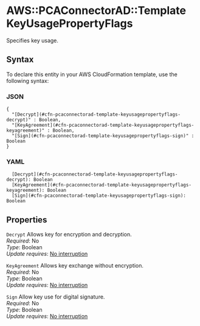 # AWS::PCAConnectorAD::Template KeyUsagePropertyFlags<a name="aws-properties-pcaconnectorad-template-keyusagepropertyflags"></a>

Specifies key usage\.

## Syntax<a name="aws-properties-pcaconnectorad-template-keyusagepropertyflags-syntax"></a>

To declare this entity in your AWS CloudFormation template, use the following syntax:

### JSON<a name="aws-properties-pcaconnectorad-template-keyusagepropertyflags-syntax.json"></a>

```
{
  "[Decrypt](#cfn-pcaconnectorad-template-keyusagepropertyflags-decrypt)" : Boolean,
  "[KeyAgreement](#cfn-pcaconnectorad-template-keyusagepropertyflags-keyagreement)" : Boolean,
  "[Sign](#cfn-pcaconnectorad-template-keyusagepropertyflags-sign)" : Boolean
}
```

### YAML<a name="aws-properties-pcaconnectorad-template-keyusagepropertyflags-syntax.yaml"></a>

```
  [Decrypt](#cfn-pcaconnectorad-template-keyusagepropertyflags-decrypt): Boolean
  [KeyAgreement](#cfn-pcaconnectorad-template-keyusagepropertyflags-keyagreement): Boolean
  [Sign](#cfn-pcaconnectorad-template-keyusagepropertyflags-sign): Boolean
```

## Properties<a name="aws-properties-pcaconnectorad-template-keyusagepropertyflags-properties"></a>

`Decrypt`  <a name="cfn-pcaconnectorad-template-keyusagepropertyflags-decrypt"></a>
Allows key for encryption and decryption\.  
*Required*: No  
*Type*: Boolean  
*Update requires*: [No interruption](https://docs.aws.amazon.com/AWSCloudFormation/latest/UserGuide/using-cfn-updating-stacks-update-behaviors.html#update-no-interrupt)

`KeyAgreement`  <a name="cfn-pcaconnectorad-template-keyusagepropertyflags-keyagreement"></a>
Allows key exchange without encryption\.  
*Required*: No  
*Type*: Boolean  
*Update requires*: [No interruption](https://docs.aws.amazon.com/AWSCloudFormation/latest/UserGuide/using-cfn-updating-stacks-update-behaviors.html#update-no-interrupt)

`Sign`  <a name="cfn-pcaconnectorad-template-keyusagepropertyflags-sign"></a>
Allow key use for digital signature\.  
*Required*: No  
*Type*: Boolean  
*Update requires*: [No interruption](https://docs.aws.amazon.com/AWSCloudFormation/latest/UserGuide/using-cfn-updating-stacks-update-behaviors.html#update-no-interrupt)